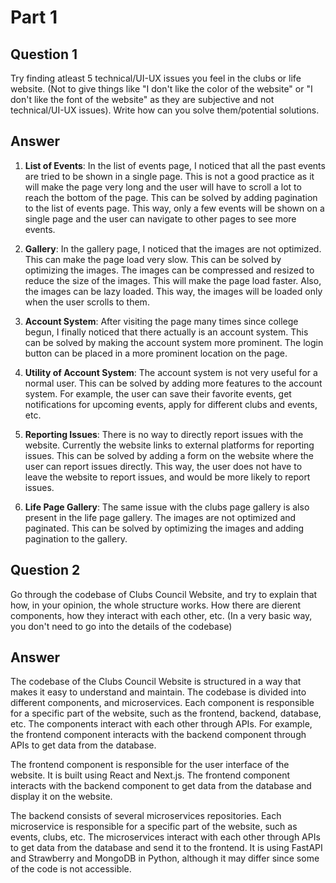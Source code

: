 # Part 1

## Question 1
Try finding atleast 5 technical/UI-UX issues you feel in the clubs or life website. (Not to give things like "I don't like the color of the website" or "I don't like the font of the website" as they are subjective and not technical/UI-UX issues). Write how can you solve them/potential solutions.

## Answer

1. **List of Events**: In the list of events page, I noticed that all the past events are tried to be shown in a single page. This is not a good practice as it will make the page very long and the user will have to scroll a lot to reach the bottom of the page. This can be solved by adding pagination to the list of events page. This way, only a few events will be shown on a single page and the user can navigate to other pages to see more events.

2. **Gallery**: In the gallery page, I noticed that the images are not optimized. This can make the page load very slow. This can be solved by optimizing the images. The images can be compressed and resized to reduce the size of the images. This will make the page load faster. Also, the images can be lazy loaded. This way, the images will be loaded only when the user scrolls to them.

3. **Account System**: After visiting the page many times since college begun, I finally noticed that there actually is an account system. This can be solved by making the account system more prominent. The login button can be placed in a more prominent location on the page. 

4. **Utility of Account System**: The account system is not very useful for a normal user. This can be solved by adding more features to the account system. For example, the user can save their favorite events, get notifications for upcoming events, apply for different clubs and events, etc.

5. **Reporting Issues**: There is no way to directly report issues with the website. Currently the website links to external platforms for reporting issues. This can be solved by adding a form on the website where the user can report issues directly. This way, the user does not have to leave the website to report issues, and would be more likely to report issues.

6. **Life Page Gallery**: The same issue with the clubs page gallery is also present in the life page gallery. The images are not optimized and paginated. This can be solved by optimizing the images and adding pagination to the gallery.

## Question 2
Go through the codebase of Clubs Council Website, and try to explain that how, in your opinion, the whole structure works. How there are dierent components, how they interact with each other, etc. (In a very basic way, you don't need to go into the details of the codebase)

## Answer
The codebase of the Clubs Council Website is structured in a way that makes it easy to understand and maintain. The codebase is divided into different components, and microservices. Each component is responsible for a specific part of the website, such as the frontend, backend, database, etc. The components interact with each other through APIs. For example, the frontend component interacts with the backend component through APIs to get data from the database.

The frontend component is responsible for the user interface of the website. It is built using React and Next.js. The frontend component interacts with the backend component to get data from the database and display it on the website.

The backend consists of several microservices repositories. Each microservice is responsible for a specific part of the website, such as events, clubs, etc. The microservices interact with each other through APIs to get data from the database and send it to the frontend. It is using FastAPI and Strawberry and MongoDB in Python, although it may differ since some of the code is not accessible.